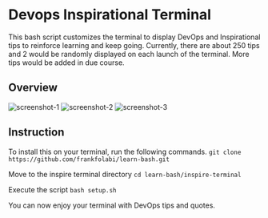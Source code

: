 # Devops Inspirational Terminal

This bash script customizes the terminal to display DevOps and Inspirational tips to reinforce learning and keep going. Currently, there are about 250 tips and 2 would be randomly displayed on each launch of the terminal. More tips would be added in due course.

## Overview

![screenshot-1](./screenshots/screenshot1)
![screenshot-2](./screenshots/screenshot2)
![screenshot-3](./screenshots/screenshot3)

## Instruction

To install this on your terminal, run the following commands.
`git clone https://github.com/frankfolabi/learn-bash.git` 

Move to the inspire terminal directory
`cd learn-bash/inspire-terminal`

Execute the script
`bash setup.sh`

You can now enjoy your terminal with DevOps tips and quotes.
